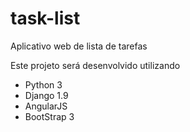 # task-list
Aplicativo web de lista de tarefas

Este projeto será desenvolvido utilizando

* Python 3
* Django 1.9
* AngularJS
* BootStrap 3
